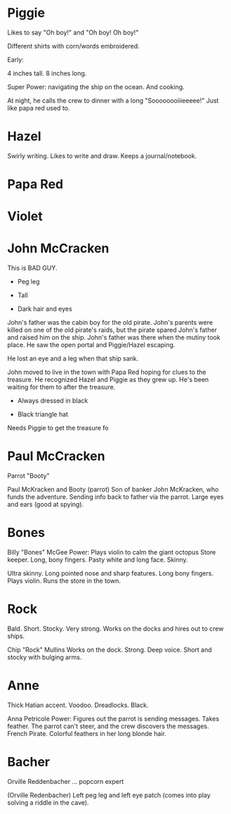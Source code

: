 # Piggie

Likes to say "Oh boy!" and "Oh boy! Oh boy!"

Different shirts with corn/words embroidered.

Early:

4 inches tall. 8 inches long.

Super Power: navigating the ship on the ocean. And cooking.

At night, he calls the crew to dinner with a long "Soooooooiiieeeee!" Just like papa red used to.

# Hazel

Swirly writing. Likes to write and draw. Keeps a journal/notebook.

# Papa Red

# Violet

# John McCracken

This is BAD GUY.


- Peg leg

- Tall

- Dark hair and eyes


John's father was the cabin boy for the old pirate. John's parents were killed on one of the old pirate's raids, but the pirate spared John's father and raised him on the ship. John's father was there when the mutiny took place. He saw the open portal and Piggie/Hazel escaping.


He lost an eye and a leg when that ship sank.


John moved to live in the town with Papa Red hoping for clues to the treasure. He recognized Hazel and Piggie as they grew up. He's been waiting for them to after the treasure.

- Always dressed in black

- Black triangle hat


Needs Piggie to get the treasure fo

# Paul McCracken

Parrot "Booty"

Paul McKracken and Booty (parrot) Son of banker John McKracken, who funds the adventure. Sending info back to father via the parrot. Large eyes and ears (good at spying).  

# Bones

Billy "Bones" McGee Power: Plays violin to calm the giant octopus Store keeper. Long, bony fingers. Pasty white and long face. Skinny.  

Ultra skinny. Long pointed nose and sharp features. Long bony fingers. Plays violin. Runs the store
in the town.

# Rock

Bald. Short. Stocky. Very strong. Works on the docks and hires out to crew ships.

Chip "Rock" Mullins Works on the dock. Strong. Deep voice. Short and stocky with bulging arms.  

# Anne

Thick Hatian accent. Voodoo. Dreadlocks. Black.

Anna Petricole Power: Figures out the parrot is sending messages. Takes feather. The parrot can't steer, and the crew discovers the messages. French Pirate. Colorful feathers in her long blonde hair.  

# Bacher

Orville Reddenbacher ... popcorn expert

(Orville Redenbacher) Left peg leg and left eye patch (comes into play solving a riddle in the cave). 
